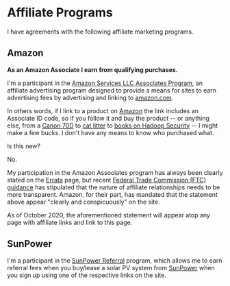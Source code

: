 <!-- title: Affiliate Programs -->
<!-- categories: pages -->
<!-- tags: legal,policies,privacy,affiliations -->
<!-- published: 2020-10-10T18:30:00-05:00 -->
<!-- updated: 2020-10-10T18:30:00-05:00 -->
<!-- summary: Some words about affiliate links. -->

# Affiliate Programs

I have agreements with the following affiliate marketing programs.

## Amazon

**As an Amazon Associate I earn from qualifying purchases.**

I'm a participant in the [Amazon Services LLC Associates Program](https://affiliate-program.amazon.com/), an affiliate advertising program designed to provide a means for sites to earn advertising fees by advertising and linking to [amazon.com](https://www.amazon.com?tag=v2mdc-20).

In others words, if I link to a product on [Amazon](https://www.amazon.com?tag=v2mdc-20) the link includes an Associate ID code, so if you follow it and buy the product -- or anything else, from a [Canon 70D](https://www.amazon.com/gp/product/B00DMS0GTC/?tag=v2mdc-20) to [cat litter](https://www.amazon.com/gp/product/B004ANC83U/?tag=v2mdc-20) to [books on Hadoop Security](https://www.amazon.com/gp/product/1491900989/?tag=v2mdc-20) -- I might make a few bucks. I don't have any means to know who purchased what.

Is this new?

No.

My participation in the Amazon Associates program has always been clearly stated on the [Errata](/v2/errata.html) page, but recent [Federal Trade Commission (FTC) guidance](https://www.ftc.gov/tips-advice/business-center/guidance/ftcs-endorsement-guides-what-people-are-asking#affiliate) has stipulated that the nature of affiliate relationships needs to be more transparent. Amazon, for their part, has mandated that the statement above appear "clearly and conspicuously" on the site.

As of October 2020, the aforementioned statement will appear atop any page with affiliate links and link to this page.

## SunPower

I'm a participant in the [SunPower Referral](https://us.sunpower.com/refer-friends-and-family/) program, which allows me to earn referral fees when you buy/lease a solar PV system from [SunPower](http://mbsy.co/sunpower/alexsolar) when you sign up using one of the respective links on the site.

